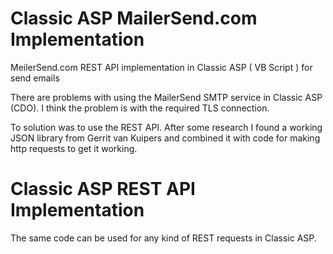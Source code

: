 # Classic ASP MailerSend.com Implementation

MeilerSend.com REST API implementation in Classic ASP ( VB Script ) for send emails

There are problems with using the MailerSend SMTP service in Classic ASP (CDO). I think the problem is with the required TLS connection.

To solution was to use the REST API. After some research I found a working JSON library from Gerrit van Kuipers and combined it with code for making http requests to get it working.

# Classic ASP REST API Implementation

The same code can be used for any kind of REST requests in Classic ASP.

